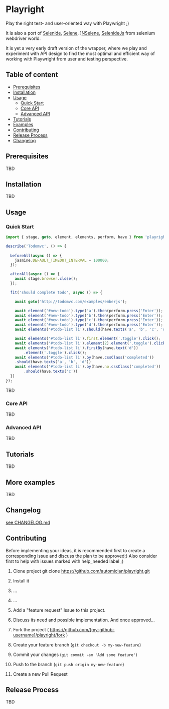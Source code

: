 # Playright

Play the right test- and user-oriented way with Playwright ;)

It is also a port of [Selenide](https://selenide.org/), [Selene](https://github.com/yashaka/selene), ][NSelene](https://github.com/yashaka/nselene), [SelenideJs](https://selenidejs.org/) from selenium webdriver world.

It is yet a very early draft version of the wrapper, where we play and experiment with API design to find the most optimal and efficient way of working with Playwright from user and testing perspective. 

## Table of content

* [Prerequisites](#prerequisites)
* [Installation](#installation)
* [Usage](#usage)
    * [Quick Start](#quick-start)
    * [Core API](#core-api)
    * [Advanced API](#advanced-api)
* [Tutorials](#tutorials)
* [Examples](#more-examples)
* [Contributing](#contributing)
* [Release Process](#release-process)
* [Changelog](#changelog)

## Prerequisites

TBD

## Installation

TBD

## Usage

### Quick Start

```typescript
import { stage, goto, element, elements, perform, have } from 'playright'

describe('Todomvc', () => {
    
  beforeAll(async () => {
    jasmine.DEFAULT_TIMEOUT_INTERVAL = 100000;
  });

  afterAll(async () => {
    await stage.browser.close();
  });

  fit('should complete todo', async () => {

    await goto('http://todomvc.com/examples/emberjs');

    await element('#new-todo').type('a').then(perform.press('Enter'));
    await element('#new-todo').type('b').then(perform.press('Enter'));
    await element('#new-todo').type('c').then(perform.press('Enter'));
    await element('#new-todo').type('d').then(perform.press('Enter'));
    await elements('#todo-list li').should(have.texts('a', 'b', 'c', 'd'));

    await elements('#todo-list li').first.element('.toggle').click();
    await elements('#todo-list li').element(2).element('.toggle').click();
    await elements('#todo-list li').firstBy(have.text('d'))
        .element('.toggle').click();
    await elements('#todo-list li').by(have.cssClass('completed'))
    .should(have.texts('a', 'b', 'd'))
    await elements('#todo-list li').by(have.no.cssClass('completed'))
        .should(have.texts('c'))
  })
});
```

TBD

### Core API

TBD

### Advanced API

TBD

## Tutorials

TBD

## More examples

TBD

## Changelog

[see CHANGELOG.md](https://github.com/automician/playright/blob/master/CHANGELOG.md)

## Contributing

Before implementing your ideas, it is recommended first to create a corresponding issue and discuss the plan to be approved;)
Also consider first to help with issues marked with help_needed label ;)

1. Clone project git clone https://github.com/automician/playright.git
2. Install it
3. ...
4. ...

5. Add a "feature request" Issue to this project.
6. Discuss its need and possible implementation. And once approved...
7. Fork the project ( https://github.com/[my-github-username]/playright/fork )
8. Create your feature branch (`git checkout -b my-new-feature`)
9. Commit your changes (`git commit -am 'Add some feature'`)
10. Push to the branch (`git push origin my-new-feature`)
11. Create a new Pull Request

## Release Process

TBD